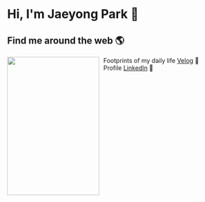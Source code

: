 # Hi, I'm Jaeyong Park 🐳

## Find me around the web 🌎
<a href="https://nostaljic.hatenablog.com/"><img align="left" width="213" height="320" src="https://user-images.githubusercontent.com/72537190/137835282-7d675b61-ab08-48a6-ad02-c9601440bb10.gif"></a>

&ensp;Footprints of my daily life <a href="https://velog.io/@jaypyon">Velog</a> 🌊 <br/>
&ensp;Profile <a href="https://www.linkedin.com/in/%EC%9E%AC%EC%9A%A9-%EB%B0%95-28b786209">LinkedIn</a> 💼


<!-- <img src="https://user-images.githubusercontent.com/72537190/137833565-f371681b-7db5-4ac8-b521-c9aafd187e2b.gif" alt="banner that says Jaeyong Park - software engineer alongside an illustration of jaypyon"> -->

